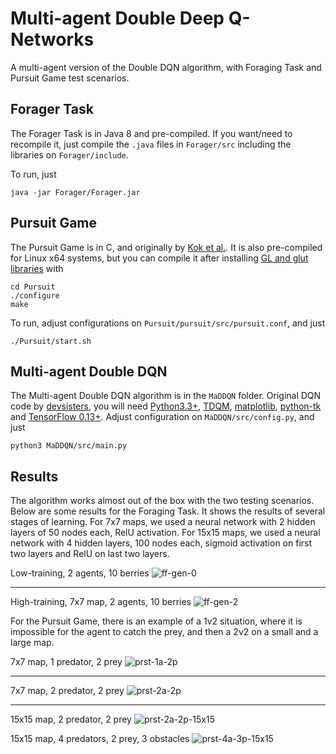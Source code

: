 # Multi-agent Double Deep Q-Networks
A multi-agent version of the Double DQN algorithm, with Foraging Task and Pursuit Game test scenarios.

## Forager Task

The Forager Task is in Java 8 and pre-compiled. If you want/need to recompile it, just compile the `.java` files in `Forager/src` including the libraries on `Forager/include`. 

To run, just

    java -jar Forager/Forager.jar

## Pursuit Game

The Pursuit Game is in C, and originally by [Kok et al.](https://staff.fnwi.uva.nl/a.visser/research/ias/trilearn/publications/b2hd-IAS-UVA-03-03.html). It is also pre-compiled for Linux x64 systems, but you can compile it after installing [GL and glut libraries](http://www.mesa3d.org) with

    cd Pursuit
    ./configure
    make

To run, adjust configurations on `Pursuit/pursuit/src/pursuit.conf`, and just

    ./Pursuit/start.sh

## Multi-agent Double DQN

The Multi-agent Double DQN algorithm is in the `MaDDQN` folder. Original DQN code by [devsisters](https://github.com/devsisters/DQN-tensorflow), you will need [Python3.3+](https://www.python.org/download/releases/3.0/), [TDQM](https://github.com/tqdm/tqdm), [matplotlib](http://matplotlib.org/), [python-tk](https://wiki.python.org/moin/TkInter) and [TensorFlow 0.13+](https://www.tensorflow.org/). Adjust configuration on `MaDDQN/src/config.py`, and just

    python3 MaDDQN/src/main.py
    
## Results
    
The algorithm works almost out of the box with the two testing scenarios. Below are some results for the Foraging Task. It shows the results of several stages of learning. For 7x7 maps, we used a neural network with 2 hidden layers of 50 nodes each, RelU activation. For 15x15 maps, we used a neural network with 4 hidden layers, 100 nodes each, sigmoid activation on first two layers and RelU on last two layers.

Low-training, 2 agents, 10 berries
![ff-gen-0](https://cloud.githubusercontent.com/assets/9117323/22506905/c872a3b2-e87a-11e6-8b23-7fa81c620d1c.GIF)

----

High-training, 7x7 map, 2 agents, 10 berries
![ff-gen-2](https://cloud.githubusercontent.com/assets/9117323/22506907/c89adf26-e87a-11e6-9ac2-51749c5a7445.GIF)

For the Pursuit Game, there is an example of a 1v2 situation, where it is impossible for the agent to catch the prey, and then a 2v2 on a small and a large map.

7x7 map, 1 predator, 2 prey
![prst-1a-2p](https://cloud.githubusercontent.com/assets/9117323/22506910/c89fc19e-e87a-11e6-9c11-87c9065f2c89.GIF)

----

7x7 map, 2 predator, 2 prey
![prst-2a-2p](https://cloud.githubusercontent.com/assets/9117323/22506908/c89cfeaa-e87a-11e6-82d7-1abca7c8c9a5.GIF)

----

15x15 map, 2 predator, 2 prey
![prst-2a-2p-15x15](https://cloud.githubusercontent.com/assets/9117323/22506909/c89f27d4-e87a-11e6-8819-4922b1772133.GIF)

15x15 map, 4 predators, 2 prey, 3 obstacles
![prst-4a-3p-15x15](https://cloud.githubusercontent.com/assets/9117323/24865102/296e38ee-1dfe-11e7-8ac6-e16ed704a508.gif)
